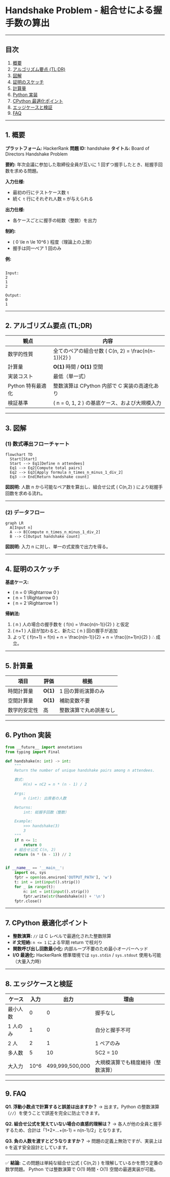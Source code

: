 # Handshake Problem - 組合せによる握手数の算出

---

## 目次

1. [概要](#overview)
2. [アルゴリズム要点 (TL;DR)](#tldr)
3. [図解](#figures)
4. [証明のスケッチ](#proof)
5. [計算量](#complexity)
6. [Python 実装](#impl)
7. [CPython 最適化ポイント](#cpython)
8. [エッジケースと検証](#edgecases)
9. [FAQ](#faq)

---

<h2 id="overview">1. 概要</h2>

**プラットフォーム:** HackerRank
**問題 ID:** handshake
**タイトル:** Board of Directors Handshake Problem

**要約:**
年次会議に参加した取締役全員が互いに 1 回ずつ握手したとき、総握手回数を求める問題。

**入力仕様:**

- 最初の行にテストケース数 `t`
- 続く `t` 行にそれぞれ人数 `n` が与えられる

**出力仕様:**

- 各ケースごとに握手の総数（整数）を出力

**制約:**

- \( 0 \le n \le 10^6 \) 程度（理論上の上限）
- 握手は同一ペア 1 回のみ

**例:**

```text

Input:
2
1
2

Output:
0
1

```

---

<h2 id="tldr">2. アルゴリズム要点 (TL;DR)</h2>

| 観点              | 内容                                                  |
| ----------------- | ----------------------------------------------------- |
| 数学的性質        | 全てのペアの組合せ数 \( C(n, 2) = \frac{n(n-1)}{2} \) |
| 計算量            | **O(1)** 時間 / **O(1)** 空間                         |
| 実装コスト        | 最低（単一式）                                        |
| Python 特有最適化 | 整数演算は CPython 内部で C 実装の高速化あり          |
| 検証基準          | \( n = 0, 1, 2 \) の基底ケース、および大規模入力      |

---

<h2 id="figures">3. 図解</h2>

### (1) 数式導出フローチャート

```mermaid
flowchart TD
  Start[Start]
  Start --> Eq1[Define n attendees]
  Eq1 --> Eq2[Compute total pairs]
  Eq2 --> Eq3[Apply formula n_times_n_minus_1_div_2]
  Eq3 --> End[Return handshake count]
```

**図説明:**
人数 n から可能なペア数を算出し、組合せ公式 ( C(n,2) ) により総握手回数を求める流れ。

---

### (2) データフロー

```mermaid
graph LR
  A[Input n]
  A --> B[Compute n_times_n_minus_1_div_2]
  B --> C[Output handshake count]
```

**図説明:**
入力 n に対し、単一の式変換で出力を得る。

---

<h2 id="proof">4. 証明のスケッチ</h2>

**基底ケース:**

- ( n = 0 \Rightarrow 0 )
- ( n = 1 \Rightarrow 0 )
- ( n = 2 \Rightarrow 1 )

**帰納法:**

1. ( n ) 人の場合の握手数を ( f(n) = \frac{n(n-1)}{2} ) と仮定
2. ( n+1 ) 人目が加わると、新たに ( n ) 回の握手が追加
3. よって ( f(n+1) = f(n) + n = \frac{n(n-1)}{2} + n = \frac{(n+1)n}{2} )
   ∴ 成立。

---

<h2 id="complexity">5. 計算量</h2>

| 項目         | 評価     | 根拠                   |
| ------------ | -------- | ---------------------- |
| 時間計算量   | **O(1)** | 1 回の算術演算のみ     |
| 空間計算量   | **O(1)** | 補助変数不要           |
| 数学的安定性 | 高       | 整数演算で丸め誤差なし |

---

<h2 id="impl">6. Python 実装</h2>

```python
from __future__ import annotations
from typing import Final

def handshake(n: int) -> int:
    """
    Return the number of unique handshake pairs among n attendees.

    数式:
        H(n) = nC2 = n * (n - 1) / 2

    Args:
        n (int): 出席者の人数

    Returns:
        int: 総握手回数（整数）

    Example:
        >>> handshake(3)
        3
    """
    if n <= 1:
        return 0
    # 組合せ公式 C(n, 2)
    return (n * (n - 1)) // 2


if __name__ == '__main__':
    import os, sys
    fptr = open(os.environ['OUTPUT_PATH'], 'w')
    t: int = int(input().strip())
    for _ in range(t):
        n: int = int(input().strip())
        fptr.write(str(handshake(n)) + '\n')
    fptr.close()
```

---

<h2 id="cpython">7. CPython 最適化ポイント</h2>

- **整数演算:** `//` は C レベルで最適化された整数除算
- **if 文短絡:** `n <= 1` による早期 return で枝刈り
- **関数呼び出し回数最小化:** 内部ループ不要のため最小オーバーヘッド
- **I/O 最適化:** HackerRank 標準環境では `sys.stdin` / `sys.stdout` 使用も可能（大量入力時）

---

<h2 id="edgecases">8. エッジケースと検証</h2>

| ケース   | 入力 | 出力            | 理由                               |
| -------- | ---- | --------------- | ---------------------------------- |
| 最小人数 | 0    | 0               | 握手なし                           |
| 1 人のみ | 1    | 0               | 自分と握手不可                     |
| 2 人     | 2    | 1               | 1 ペアのみ                         |
| 多人数   | 5    | 10              | 5C2 = 10                           |
| 大入力   | 10^6 | 499,999,500,000 | 大規模演算でも精度維持（整数演算） |

---

<h2 id="faq">9. FAQ</h2>

**Q1. 浮動小数点で計算すると誤差は出ますか？**
→ 出ます。Python の整数演算（`//`）を使うことで誤差を完全に防止できます。

**Q2. 組合せ公式を覚えていない場合の直感的理解は？**
→ 各人が他の全員と握手するため、合計は「1+2+...+(n-1) = n(n-1)/2」となります。

**Q3. 負の人数を渡すとどうなりますか？**
→ 問題の定義上無効ですが、実装上は `0` を返す安全設計としています。

---

✅ **結論:**
この問題は単純な組合せ公式 ( C(n,2) ) を理解しているかを問う定番の数学問題。
Python では整数演算で O(1) 時間・O(1) 空間の最適実装が可能。
